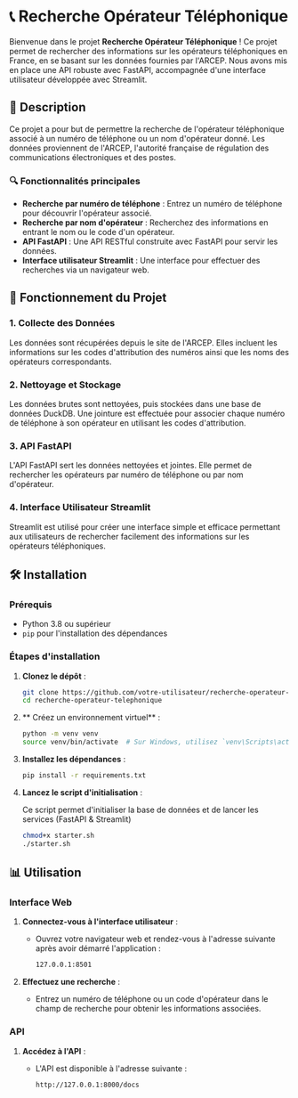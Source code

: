 # 📞 Recherche Opérateur Téléphonique

Bienvenue dans le projet **Recherche Opérateur Téléphonique** ! Ce projet permet de rechercher des informations sur les opérateurs téléphoniques en France, en se basant sur les données fournies par l'ARCEP. Nous avons mis en place une API robuste avec FastAPI, accompagnée d'une interface utilisateur développée avec Streamlit.

## 📝 Description

Ce projet a pour but de permettre la recherche de l'opérateur téléphonique associé à un numéro de téléphone ou un nom d'opérateur donné. Les données proviennent de l'ARCEP, l'autorité française de régulation des communications électroniques et des postes. 

### 🔍 Fonctionnalités principales

- **Recherche par numéro de téléphone** : Entrez un numéro de téléphone pour découvrir l'opérateur associé.
- **Recherche par nom d'opérateur** : Recherchez des informations en entrant le nom ou le code d'un opérateur.
- **API FastAPI** : Une API RESTful construite avec FastAPI pour servir les données.
- **Interface utilisateur Streamlit** : Une interface pour effectuer des recherches via un navigateur web.

## 🚀 Fonctionnement du Projet

### 1. Collecte des Données

Les données sont récupérées depuis le site de l'ARCEP. Elles incluent les informations sur les codes d'attribution des numéros ainsi que les noms des opérateurs correspondants.

### 2. Nettoyage et Stockage

Les données brutes sont nettoyées, puis stockées dans une base de données DuckDB. Une jointure est effectuée pour associer chaque numéro de téléphone à son opérateur en utilisant les codes d'attribution.

### 3. API FastAPI

L'API FastAPI sert les données nettoyées et jointes. Elle permet de rechercher les opérateurs par numéro de téléphone ou par nom d'opérateur.

### 4. Interface Utilisateur Streamlit

Streamlit est utilisé pour créer une interface simple et efficace permettant aux utilisateurs de rechercher facilement des informations sur les opérateurs téléphoniques.

## 🛠️ Installation

### Prérequis

- Python 3.8 ou supérieur
- `pip` pour l'installation des dépendances

### Étapes d'installation

1. **Clonez le dépôt** :

   ```bash
   git clone https://github.com/votre-utilisateur/recherche-operateur-telephonique.git
   cd recherche-operateur-telephonique

2. ** Créez un environnement virtuel** :

   ```bash
   python -m venv venv
   source venv/bin/activate  # Sur Windows, utilisez `venv\Scripts\activate`

3. **Installez les dépendances** :

   ```bash
   pip install -r requirements.txt

4. **Lancez le script d'initialisation** :

   Ce script permet d'initialiser la base de données et de lancer les services (FastAPI & Streamlit)

   ```bash
   chmod+x starter.sh
   ./starter.sh

## 📊 Utilisation

### Interface Web

1. **Connectez-vous à l'interface utilisateur** :
   - Ouvrez votre navigateur web et rendez-vous à l'adresse suivante après avoir démarré l'application :
   
     ```bash
     127.0.0.1:8501
     ```
   
2. **Effectuez une recherche** :
   - Entrez un numéro de téléphone ou un code d'opérateur dans le champ de recherche pour obtenir les informations associées.

### API

1. **Accédez à l'API** :
   - L'API est disponible à l'adresse suivante :
   
     ```bash
     http://127.0.0.1:8000/docs
     ```



